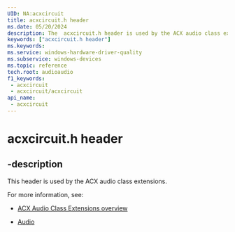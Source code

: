 ```yaml
---
UID: NA:acxcircuit
title: acxcircuit.h header
ms.date: 05/20/2024
description: The  acxcircuit.h header is used by the ACX audio class extensions.
keywords: ["acxcircuit.h header"]
ms.keywords: 
ms.service: windows-hardware-driver-quality
ms.subservice: windows-devices
ms.topic: reference
tech.root: audioaudio
f1_keywords:
 - acxcircuit
 - acxcircuit/acxcircuit
api_name:
 - acxcircuit
---
```


# acxcircuit.h header

## -description

This header is used by the ACX audio class extensions.

For more information, see:

- [ACX Audio Class Extensions overview](/windows-hardware/drivers/audio/acx-audio-class-extensions-overview)

- [Audio](../_audio/index.md)

